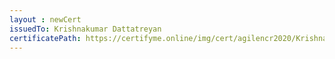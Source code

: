 ```yaml
--- 
layout : newCert 
issuedTo: Krishnakumar Dattatreyan 
certificatePath: https://certifyme.online/img/cert/agilencr2020/KrishnakumarDattatreyan_83e8b.png
--- 
```

